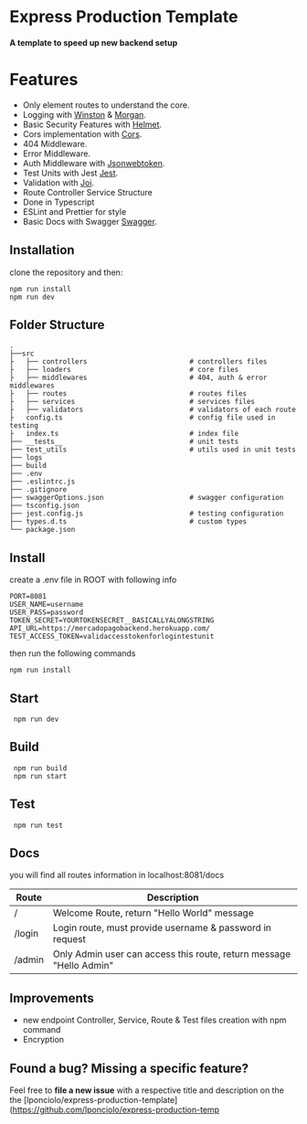 # Express Production Template 
####  A template to speed up new backend setup

# Features
- Only element routes to understand the core.
- Logging with [Winston](https://github.com/winstonjs/winston) & [Morgan](https://github.com/expressjs/morgan).
- Basic Security Features  with  [Helmet](https://helmetjs.github.io/).
- Cors implementation with [Cors](https://github.com/expressjs/cors).
- 404 Middleware.
- Error Middleware.
- Auth Middleware with [Jsonwebtoken](https://github.com/auth0/node-jsonwebtoken).
- Test Units with Jest  [Jest](https://github.com/facebook/jest).
-  Validation with [Joi](https://github.com/sideway/joi).
- Route Controller Service Structure
- Done in Typescript
- ESLint and Prettier for style
- Basic Docs with Swagger [Swagger](https://github.com/swagger-api).

## Installation

clone the repository and then:

    npm run install 
    npm run dev
    
   
   ## Folder Structure
```
.
├──src
├	├── controllers							# controllers files
├	├── loaders								# core files
├	├── middlewares							# 404, auth & error middlewares
├	├── routes								# routes files
├	├── services							# services files
├	├── validators							# validators of each route
├	config.ts								# config file used in testing
├	index.ts								# index file
├── __tests__                				# unit tests
├── test_utils                  			# utils used in unit tests
├── logs                					
├── build                       			
├── .env									
├── .eslintrc.js							
├── .gitignore							
├── swaggerOptions.json						# swagger configuration
├── tsconfig.json
├── jest.config.js							# testing configuration
├── types.d.ts								# custom types
└── package.json
```

## Install

create a .env file in ROOT with following info

    PORT=8081
    USER_NAME=username
    USER_PASS=password
    TOKEN_SECRET=YOURTOKENSECRET__BASICALLYALONGSTRING
    API_URL=https://mercadopagobackend.herokuapp.com/
    TEST_ACCESS_TOKEN=validaccesstokenforlogintestunit

then run the following commands

    npm run install

## Start

     npm run dev

## Build

     npm run build
     npm run start

## Test

     npm run test

## Docs

you will find all routes information in localhost:8081/docs

|Route|Description|
|-- |--|
|  /| Welcome Route, return "Hello World" message |
|  /login| Login route, must provide username & password in request|
|  /admin| Only Admin user can access this route, return message "Hello Admin"  |


## Improvements

- new endpoint Controller, Service, Route & Test files creation with npm command
- Encryption

## Found a bug? Missing a specific feature?

Feel free to  **file a new issue**  with a respective title and description on the the  [lponciolo/express-production-template](https://github.com/lponciolo/express-production-temp
